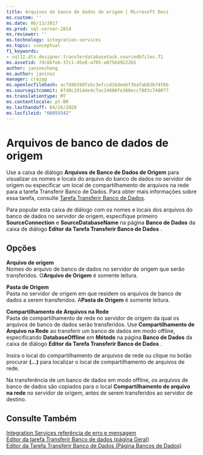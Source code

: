 ```yaml
---
title: Arquivos de banco de dados de origem | Microsoft Docs
ms.custom: ''
ms.date: 06/13/2017
ms.prod: sql-server-2014
ms.reviewer: ''
ms.technology: integration-services
ms.topic: conceptual
f1_keywords:
- sql12.dts.designer.transferdatabasetask.sourcedbfiles.f1
ms.assetid: 7dc6bfeb-37c1-45e8-a705-a87564922265
author: janinezhang
ms.author: janinez
manager: craigg
ms.openlocfilehash: ac7d4b590fa5c3efccd16deebf3bafab83b74f6b
ms.sourcegitcommit: 6fd8c1914de4c7ac24900fe388ecc7883c740077
ms.translationtype: MT
ms.contentlocale: pt-BR
ms.lasthandoff: 04/26/2020
ms.locfileid: "66055542"
---
```

# <a name="source-database-files"></a>Arquivos de banco de dados de origem
  Use a caixa de diálogo **Arquivos de Banco de Dados de Origem** para visualizar os nomes e locais do arquivo do banco de dados no servidor de origem ou especificar um local de compartilhamento de arquivos na rede para a tarefa Transferir Banco de Dados. Para obter mais informações sobre essa tarefa, consulte [Tarefa Transferir Banco de Dados](control-flow/transfer-database-task.md).  
  
 Para popular esta caixa de diálogo com os nomes e locais dos arquivos do banco de dados no servidor de origem, especifique primeiro **SourceConnection** e **SourceDatabaseName** na página **Banco de Dados** da caixa de diálogo **Editor da Tarefa Transferir Banco de Dados** .  
  
## <a name="options"></a>Opções  
 **Arquivo de origem**  
 Nomes do arquivo de banco de dados no servidor de origem que serão transferidos. O**Arquivo de Origem** é somente leitura.  
  
 **Pasta de Origem**  
 Pasta no servidor de origem em que residem os arquivos de banco de dados a serem transferidos. A**Pasta de Origem** é somente leitura.  
  
 **Compartilhamento de Arquivos na Rede**  
 Pasta de compartilhamento de rede no servidor de origem da qual os arquivos de banco de dados serão transferidos. Use **Compartilhamento de Arquivo na Rede** ao transferir um banco de dados em modo offline, especificando **DatabaseOffline** em **Método** na página **Banco de Dados** da caixa de diálogo **Editor da Tarefa Transferir Banco de Dados** .  
  
 Insira o local do compartilhamento de arquivos de rede ou clique no botão procurar **(...)** para localizar o local de compartilhamento de arquivos de rede.  
  
 Na transferência de um banco de dados em modo offline, os arquivos de banco de dados são copiados para o local **Compartilhamento de arquivo na rede** no servidor de origem, antes de serem transferidos ao servidor de destino.  
  
## <a name="see-also"></a>Consulte Também  
 [Integration Services referência de erro e mensagem](../../2014/integration-services/integration-services-error-and-message-reference.md)   
 [Editor da tarefa Transferir Banco de dados &#40;página Geral&#41;](general-page-of-integration-services-designers-options.md)   
 [Editor da Tarefa Transferir Banco de Dados &#40;Página Bancos de Dados&#41;](../../2014/integration-services/transfer-database-task-editor-databases-page.md)  
  
  
